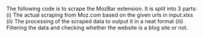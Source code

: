 The following code is to scrape the MozBar extension. It is split into 3 parts:
(i)   The actual scraping from Moz.com based on the given urls in input.xlxs
(ii)  The processing of the scraped data to output it in a neat format
(iii) Filtering the data and checking whether the website is a blog site or not.
